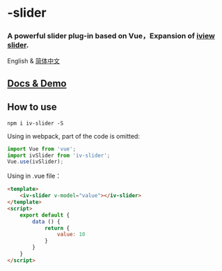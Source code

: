 # -slider
### A powerful slider plug-in based on Vue，Expansion of [iview slider](https://www.iviewui.com/components/slider).

English & [简体中文](README-CN.md)

## [Docs & Demo](https://lychub.github.io/v-slider/dist/)


## How to use

```
npm i iv-slider -S
```
Using in webpack, part of the code is omitted:
``` js
import Vue from 'vue';
import ivSlider from 'iv-slider';
Vue.use(ivSlider);
```

Using in .vue file：
``` html
<template>
    <iv-slider v-model="value"></iv-slider>
</template>
<script>
    export default {
        data () {
            return {
                value: 10
            }
        }
    }
</script>
```